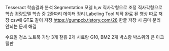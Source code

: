 Tesseract
	학습결과 분석
Segmentation 모델
	h,w 직사각형으로 조정
	직사각형으로 학습
	경량모델 학습 중
	2줄짜리 데이터 정리
Labeling Tool 제작
	완료 된 영상 따로 저장
	csv에 GT도 같이 저장
	https://gumpcb.tistory.com/28
	한글 저장 시 콤마 분리 안되는 문제 해결

수요일 청소
	노트북 가방 3개
	찰흙 2개
	시료랑 G10, BM2 2개 박스랑 박스위의 큰 아크릴판